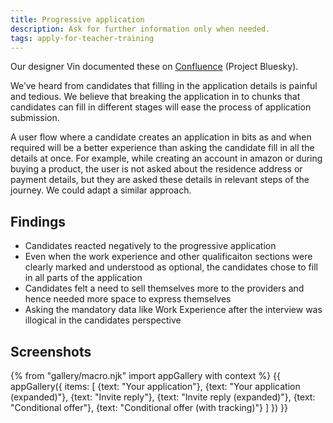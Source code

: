 ```yaml
---
title: Progressive application
description: Ask for further information only when needed.
tags: apply-for-teacher-training
---
```

Our designer Vin documented these on [Confluence](https://dfedigital.atlassian.net/wiki/spaces/BaT/pages/279314433/Designs) (Project Bluesky).

We’ve heard from candidates that filling in the application details is painful and tedious. We believe that breaking the application in to chunks that candidates can fill in different stages will ease the process of application submission.

A user flow where a candidate creates an application in bits as and when required will be a better experience than asking the candidate fill in all the details at once. For example, while creating an account in amazon or during buying a product, the user is not asked about the residence address or payment details, but they are asked these details in relevant steps of the journey. We could adapt a similar approach.

## Findings

* Candidates reacted negatively to the progressive application
* Even when the work experience and other qualificaiton sections were clearly marked and understood as optional, the candidates chose to fill in all parts of the application
* Candidates felt a need to sell themselves more to the providers and hence needed more space to express themselves
* Asking the mandatory data like Work Experience after the interview was illogical in the candidates perspective

## Screenshots

{% from "gallery/macro.njk" import appGallery with context %}
{{ appGallery({
  items: [
    {text: "Your application"},
    {text: "Your application (expanded)"},
    {text: "Invite reply"},
    {text: "Invite reply (expanded)"},
    {text: "Conditional offer"},
    {text: "Conditional offer (with tracking)"}
  ]
}) }}
